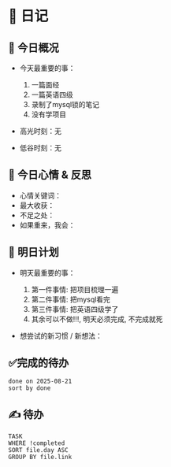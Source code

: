 # 📅 日记

## 📍 今日概况
- 今天最重要的事：
  1. 一篇面经
  2. 一篇英语四级
  3. 录制了mysql锁的笔记
  4. 没有学项目

- 高光时刻：无
- 低谷时刻：无

## 💭 今日心情 & 反思
- 心情关键词：
- 最大收获：
- 不足之处：
- 如果重来，我会：

## 🎯 明日计划
- 明天最重要的事：
  1. 第一件事情: 把项目梳理一遍
  2. 第二件事情: 把mysql看完
  3. 第三件事情: 把英语四级学了
  4. 其余可以不做!!!, 明天必须完成, 不完成就死

- 想尝试的新习惯 / 新想法：

## ✅完成的待办
```tasks
done on 2025-08-21
sort by done
```



## ✍ 待办

```dataview
TASK
WHERE !completed
SORT file.day ASC
GROUP BY file.link
```

